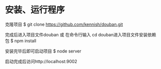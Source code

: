 # 安装、运行程序
克隆项目 
$ git clone https://github.com/kennish/douban.git

完成后进入项目文件douban 或 在命令行输入 cd douban进入项目文件安装依赖包
$ npm install

安装完毕后即可启动项目
$ node server

启动完成后访问http://localhost:9002
